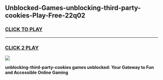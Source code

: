 
## Unblocked-Games-unblocking-third-party-cookies-Play-Free-22q02
<h3>
<a href="https://premium76.site?title=unblocking-third-party-cookies&ref=21A">CLICK TO PLAY</a></h3>
<hr>

<h3>
<a href="https://premium76.site?title=unblocking-third-party-cookies&ref=21A">CLICK 2 PLAY</a>
  
</h3>

<a href="https://premium76.site?title=unblocking-third-party-cookies&ref=21A"><img src="https://clearcache.store/games.png"></a>


**unblocking-third-party-cookies games unblocked: Your Gateway to Fun and Accessible Online Gaming**
